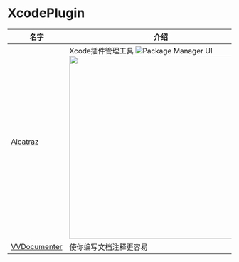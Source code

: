 # XcodePlugin

|	名字	|	介绍	|
| 	---		|	---		|
| [Alcatraz](https://github.com/alcatraz/Alcatraz)	| Xcode插件管理工具	![Package Manager UI](http://alcatraz.io/images/screenshot@2x.png)	<img src="http://alcatraz.io/images/menu@2x.png" width="411px"/>|
| [VVDocumenter](https://github.com/onevcat/VVDocumenter-Xcode)	| 使你编写文档注释更容易	|